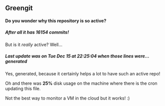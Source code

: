 ## Greengit

#### Do you wonder why this repository is so active?

##### After all it has 16154 commits!

But is it *really* active? Well...

##### Last update was on Tue Dec 15 at 22:25:04 when those lines were... generated

Yes, generated, because it certainly helps a lot to have such an active repo!

Oh and there was **25%** disk usage on the machine
where there is the cron updating this file.

Not the best way to monitor a VM in the cloud but it works! :)
